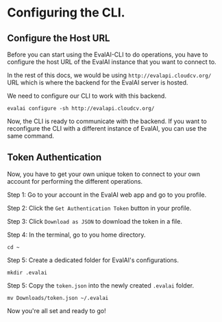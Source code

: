 # Configuring the CLI.

## Configure the Host URL

Before you can start using the EvalAI-CLI to do operations, you have to configure the host URL of the EvalAI instance that you want to connect to.

In the rest of this docs, we would be using `http://evalapi.cloudcv.org/` URL which is where the backend for the EvalAI server is hosted.

We need to configure our CLI to work with this backend.

`evalai configure -sh http://evalapi.cloudcv.org/`

Now, the CLI is ready to communicate with the backend. If you want to reconfigure the CLI with a different instance of EvalAI, you can use the same command.

## Token Authentication

Now, you have to get your own unique token to connect to your own account for performing the different operations.

Step 1: Go to your account in the EvalAI web app and go to you profile.

Step 2: Click the `Get Authentication Token` button in your profile.

Step 3: Click `Download as JSON` to download the token in a file.

Step 4: In the terminal, go to you home directory.

`cd ~`

Step 5: Create a dedicated folder for EvalAI's configurations.

`mkdir .evalai`

Step 5: Copy the `token.json` into the newly created `.evalai` folder.

`mv Downloads/token.json ~/.evalai`

Now you're all set and ready to go!